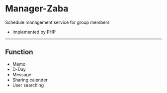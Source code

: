 # Manager-Zaba
Schedule management service for group members
- Implemented by PHP

---
## Function
- Memo
- D-Day
- Message
- Sharing calender
- User searching
